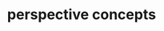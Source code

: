---
layout: post
title: perspective concepts 
artist: 
artistLink: 
track: 
trackLink: 
tags: [notes, blender, perspective, photography]
---